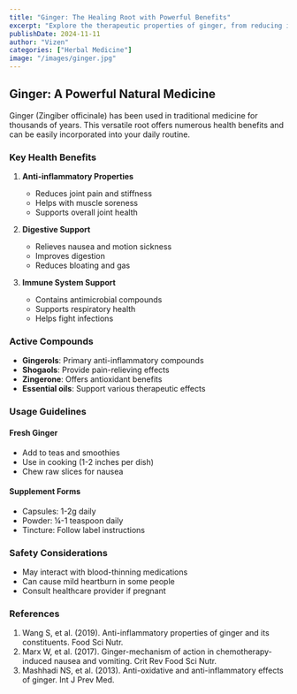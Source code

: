 ```yaml
---
title: "Ginger: The Healing Root with Powerful Benefits"
excerpt: "Explore the therapeutic properties of ginger, from reducing inflammation to supporting digestive health and immune function."
publishDate: 2024-11-11
author: "Vizen"
categories: ["Herbal Medicine"]
image: "/images/ginger.jpg"
---
```


## Ginger: A Powerful Natural Medicine

Ginger (Zingiber officinale) has been used in traditional medicine for thousands of years. This versatile root offers numerous health benefits and can be easily incorporated into your daily routine.

### Key Health Benefits

1. **Anti-inflammatory Properties**
   - Reduces joint pain and stiffness
   - Helps with muscle soreness
   - Supports overall joint health

2. **Digestive Support**
   - Relieves nausea and motion sickness
   - Improves digestion
   - Reduces bloating and gas

3. **Immune System Support**
   - Contains antimicrobial compounds
   - Supports respiratory health
   - Helps fight infections

### Active Compounds

- **Gingerols**: Primary anti-inflammatory compounds
- **Shogaols**: Provide pain-relieving effects
- **Zingerone**: Offers antioxidant benefits
- **Essential oils**: Support various therapeutic effects

### Usage Guidelines

#### Fresh Ginger
- Add to teas and smoothies
- Use in cooking (1-2 inches per dish)
- Chew raw slices for nausea

#### Supplement Forms
- Capsules: 1-2g daily
- Powder: ¼-1 teaspoon daily
- Tincture: Follow label instructions

### Safety Considerations
- May interact with blood-thinning medications
- Can cause mild heartburn in some people
- Consult healthcare provider if pregnant

### References

1. Wang S, et al. (2019). Anti-inflammatory properties of ginger and its constituents. Food Sci Nutr.
2. Marx W, et al. (2017). Ginger-mechanism of action in chemotherapy-induced nausea and vomiting. Crit Rev Food Sci Nutr.
3. Mashhadi NS, et al. (2013). Anti-oxidative and anti-inflammatory effects of ginger. Int J Prev Med.